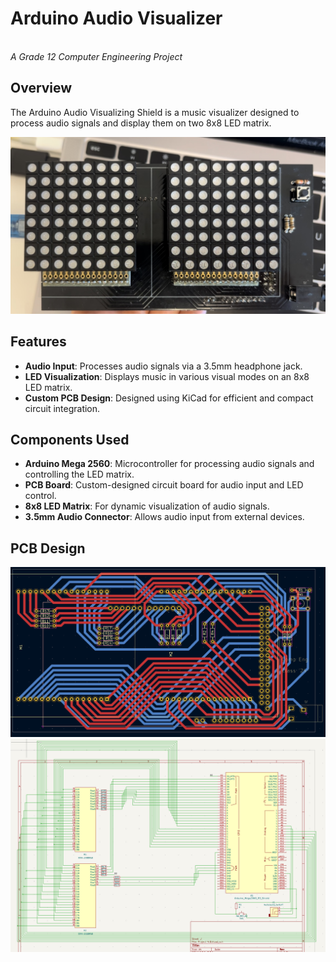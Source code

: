 # Arduino Audio Visualizer

\
*A Grade 12 Computer Engineering Project*

## Overview

The Arduino Audio Visualizing Shield is a music visualizer designed to process audio signals and display them on two 8x8 LED matrix.&#x20;

<img src="Audio Visualizer.jpg" alt="Arduino Audio Visualizer" width="800">

## Features

- **Audio Input**: Processes audio signals via a 3.5mm headphone jack.
- **LED Visualization**: Displays music in various visual modes on an 8x8 LED matrix.
- **Custom PCB Design**: Designed using KiCad for efficient and compact circuit integration.

## Components Used

- **Arduino Mega 2560**: Microcontroller for processing audio signals and controlling the LED matrix.
- **PCB Board**: Custom-designed circuit board for audio input and LED control.
- **8x8 LED Matrix**: For dynamic visualization of audio signals.
- **3.5mm Audio Connector**: Allows audio input from external devices.

## PCB Design

<img src="PCB layout.png" alt="PCB Layout Design" width="800">


<img src="PCB schematic.png" alt="PCB Schematic Design" width="800">


